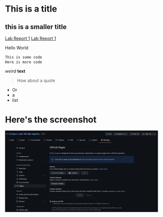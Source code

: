 # This is a title

## this is a smaller title

[Lab Report 1](lab-report-1-week-2.html)
[Lab Report 1](https://ritvikpen.github.io/cse-15l-lab-reports/lab-report-1-week-2.html)


Hello World

```
This is some code
Here is more code
```

_weird_ __text__


> How about a quote 

 * Or 
 * a
 * list

# Here's the screenshot

![Screenshot](screenshot.png)